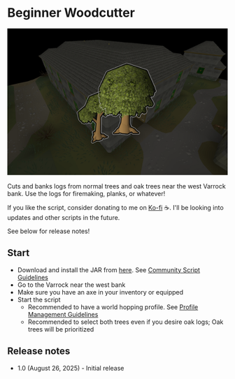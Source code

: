 # Beginner Woodcutter

![img.png](src/img.png)

Cuts and banks logs from normal trees and oak trees near the west Varrock bank. Use the logs for firemaking, planks, or whatever!

If you like the script, consider donating to me on [Ko-fi](https://ko-fi.com/fruart) ☕. I'll be looking into updates and other scripts in the future.

See below for release notes!

## Start
- Download and install the JAR from [here](https://github.com/fru-art/fru-scripts/blob/master/out/artifacts/BeginnerWoodcutterScript.jar).  See [Community Script Guidelines](https://discord.com/channels/736938454478356570/1364978724105355324)
- Go to the Varrock near the west bank
- Make sure you have an axe in your inventory or equipped
- Start the script
    - Recommended to have a world hopping profile.  See [Profile Management Guidelines](https://discord.com/channels/736938454478356570/1393939764092207134/1393939764092207134)
    - Recommended to select both trees even if you desire oak logs; Oak trees will be prioritized

## Release notes
- 1.0 (August 26, 2025) - Initial release